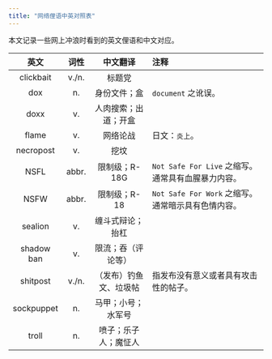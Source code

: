 ```yaml
---
title: "网络俚语中英对照表"
---
```


本文记录一些网上冲浪时看到的英文俚语和中文对应。

| 英文 | 词性 | 中文翻译 | 注释 |
|:---:|:---:|:---:|:---|
| clickbait | v./n. | 标题党 | |
| dox | n. | 身份文件；盒 | `document` 之讹误。 |
| doxx | v. | 人肉搜索；出道；开盒 | |
| flame | v. | 网络论战 | 日文：`炎上`。 |
| necropost | v. | 挖坟 |  |
| NSFL | abbr. | 限制级；R-18G | `Not Safe For Live` 之缩写。通常具有血腥暴力内容。 |
| NSFW | abbr. | 限制级；R-18 | `Not Safe For Work` 之缩写。通常暗示具有色情内容。|
| sealion | v. | 缠斗式辩论；抬杠 | |
| shadow ban | v. | 限流；吞（评论等） |
| shitpost | v./n. | （发布）钓鱼文、垃圾帖 | 指发布没有意义或者具有攻击性的帖子。 |
| sockpuppet | n. | 马甲；小号；水军号 |
| troll | n. | 喷子；乐子人；魔怔人 | |
